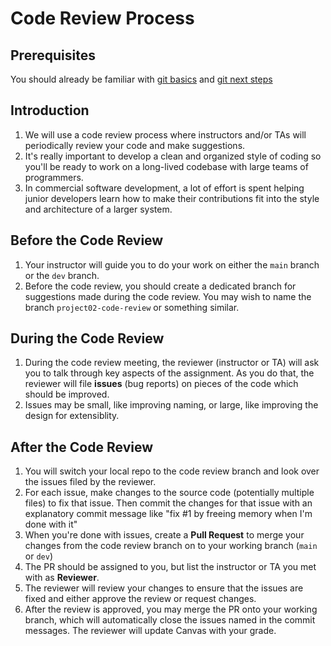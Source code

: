 # Code Review Process

## Prerequisites

You should already be familiar with [git basics](git-basics.md) and [git next steps](git-next-steps.md)

## Introduction

1. We will use a code review process where instructors and/or TAs will periodically review your code and make suggestions.
1. It's really important to develop a clean and organized style of coding so you'll be ready to work on a long-lived codebase with large teams of programmers.
1. In commercial software development, a lot of effort is spent helping junior developers learn how to make their contributions fit into the style and architecture of a larger system.

## Before the Code Review

1. Your instructor will guide you to do your work on either the `main` branch or the `dev` branch. 
1. Before the code review, you should create a dedicated branch for suggestions made during the code review. You may wish to name the branch `project02-code-review` or something similar.

## During the Code Review

1. During the code review meeting, the reviewer (instructor or TA) will ask you to talk through key aspects of the assignment. As you do that, the reviewer will file **issues** (bug reports) on pieces of the code which should be improved.
1. Issues may be small, like improving naming, or large, like improving the design for extensiblity.

## After the Code Review

1. You will switch your local repo to the code review branch and look over the issues filed by the reviewer.
1. For each issue, make changes to the source code (potentially multiple files) to fix that issue. Then commit the changes for that issue with an explanatory commit message like "fix #1 by freeing memory when I'm done with it"
1. When you're done with issues, create a **Pull Request** to merge your changes from the code review branch on to your working branch (`main` or `dev`)
1. The PR should be assigned to you, but list the instructor or TA you met with as **Reviewer**.
1. The reviewer will review your changes to ensure that the issues are fixed and either approve the review or request changes. 
1. After the review is approved, you may merge the PR onto your working branch, which will automatically close the issues named in the commit messages. The reviewer will update Canvas with your grade.